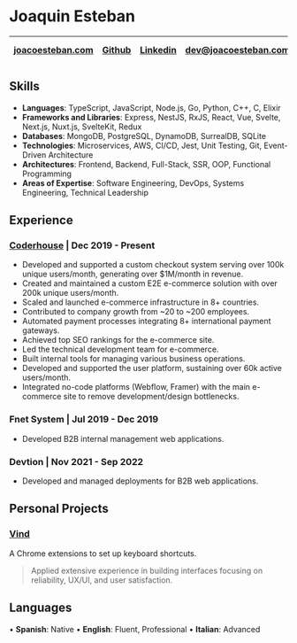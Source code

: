 # Joaquin Esteban

| [joacoesteban.com](https://joacoesteban.com) | [Github](https://github.com/joacoesteban) | [Linkedin](https://www.linkedin.com/in/joaquin-esteban/) | [dev@joacoesteban.com](mailto:dev@joacoesteban.com) | Tel: +393280739643 |
| -------------------------------------------- | ----------------------------------------- | -------------------------------------------------------- | --------------------------------------------------- | ------------------ |

## Skills

- **Languages**: TypeScript, JavaScript, Node.js, Go, Python, C++, C, Elixir
- **Frameworks and Libraries**: Express, NestJS, RxJS, React, Vue, Svelte, Next.js, Nuxt.js, SvelteKit, Redux
- **Databases**: MongoDB, PostgreSQL, DynamoDB, SurrealDB, SQLite
- **Technologies**: Microservices, AWS, CI/CD, Jest, Unit Testing, Git, Event-Driven Architecture
- **Architectures**: Frontend, Backend, Full-Stack, SSR, OOP, Functional Programming
- **Areas of Expertise**: Software Engineering, DevOps, Systems Engineering, Technical Leadership

## Experience

### [Coderhouse](https://coderhouse.com) | Dec 2019 - Present

- Developed and supported a custom checkout system serving over 100k unique users/month, generating over $1M/month in revenue.
- Created and maintained a custom E2E e-commerce solution with over 200k unique users/month.
- Scaled and launched e-commerce infrastructure in 8+ countries.
- Contributed to company growth from ~20 to ~200 employees.
- Automated payment processes integrating 8+ international payment gateways.
- Achieved top SEO rankings for the e-commerce site.
- Led the technical development team for e-commerce.
- Built internal tools for managing various business operations.
- Developed and supported the user platform, sustaining over 60k active users/month.
- Integrated no-code platforms (Webflow, Framer) with the main e-commerce site to remove development/design bottlenecks.

### Fnet System | Jul 2019 - Dec 2019

- Developed B2B internal management web applications.

### Devtion | Nov 2021 - Sep 2022

- Developed and managed deployments for B2B web applications.

## Personal Projects

### [Vind](https://vind-works.io)

A Chrome extensions to set up keyboard shortcuts.

> Applied extensive experience in building interfaces focusing on reliability, UX/UI, and user satisfaction.

## Languages

• **Spanish**: Native
• **English**: Fluent, Professional
• **Italian**: Advanced
